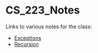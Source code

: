 # CS_223_Notes

Links to various notes for the class:

- [Exceptions](exceptions.md)
- [Recursion](recursion.md)
